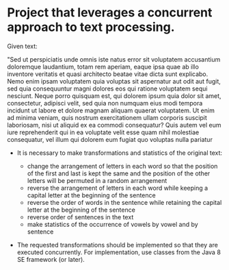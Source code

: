 #  Project that leverages a concurrent approach to text processing.


Given text:

"Sed ut perspiciatis unde omnis iste natus error sit voluptatem accusantium 
doloremque laudantium, totam rem aperiam, eaque ipsa quae ab illo inventore veritatis 
et quasi architecto beatae vitae dicta sunt explicabo. Nemo enim ipsam voluptatem 
quia voluptas sit aspernatur aut odit aut fugit, sed quia consequuntur magni dolores 
eos qui ratione voluptatem sequi nesciunt. Neque porro quisquam est, qui dolorem 
ipsum quia dolor sit amet, consectetur, adipisci velit, sed quia non numquam eius 
modi tempora incidunt ut labore et dolore magnam aliquam quaerat voluptatem. Ut 
enim ad minima veniam, quis nostrum exercitationem ullam corporis suscipit 
laboriosam, nisi ut aliquid ex ea commodi consequatur? Quis autem vel eum iure 
reprehenderit qui in ea voluptate velit esse quam nihil molestiae consequatur, vel illum 
qui dolorem eum fugiat quo voluptas nulla pariatur


* It is necessary to make transformations and statistics of the original text:
  * change the arrangement of letters in each word so that the position of the first and last is kept the same
    and the position of the other letters will be permuted in a random arrangement
  * reverse the arrangement of letters in each word while keeping a capital letter at the beginning of the sentence
  * reverse the order of words in the sentence while retaining the capital letter at the beginning of the sentence
  * reverse order of sentences in the text
  * make statistics of the occurrence of vowels by vowel and by sentence
 
* The requested transformations should be implemented so that they are executed concurrently.
For implementation, use classes from the Java 8 SE framework (or later).




